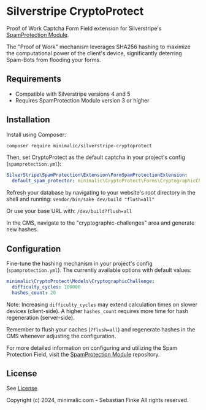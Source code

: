 # Silverstripe CryptoProtect

Proof of Work Captcha Form Field extension for Silverstripe's [SpamProtection Module](https://github.com/silverstripe/silverstripe-spamprotection).

The "Proof of Work" mechanism leverages SHA256 hashing to maximize the computational power of the client's device, significantly deterring Spam-Bots from flooding your forms.


## Requirements

* Compatible with Silverstripe versions 4 and 5
* Requires SpamProtection Module version 3 or higher


## Installation

Install using Composer:
```sh
composer require minimalic/silverstripe-cryptoprotect
```

Then, set CryptoProtect as the default captcha in your project's config (`spamprotection.yml`):
```yaml
SilverStripe\SpamProtection\Extension\FormSpamProtectionExtension:
  default_spam_protector: minimalic\CryptoProtect\Forms\CryptographicChallengeProtector
```

Refresh your database by navigating to your website's root directory in the shell and running:
`vendor/bin/sake dev/build "flush=all"`

Or use your base URL with:
`/dev/build?flush=all`

In the CMS, navigate to the "cryptographic-challenges" area and generate new hashes.


## Configuration

Fine-tune the hashing mechanism in your project's config (`spamprotection.yml`). The currently available options with default values:
```yaml
minimalic\CryptoProtect\Models\CryptographicChallenge:
  difficulty_cycles: 100000
  hashes_count: 20
```
Note: Increasing `difficulty_cycles` may extend calculation times on slower devices (client-side).
A higher `hashes_count` requires more time for hash regeneration (server-side).

Remember to flush your caches (`?flush=all`) and regenerate hashes in the CMS whenever adjusting the configuration.

For more detailed information on configuring and utilizing the Spam Protection Field, visit the [SpamProtection Module](https://github.com/silverstripe/silverstripe-spamprotection) repository.


## License

See [License](LICENSE.md)

Copyright (c) 2024, minimalic.com - Sebastian Finke
All rights reserved.

